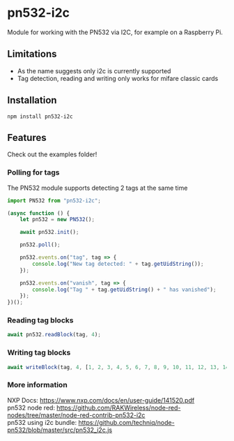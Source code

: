 # pn532-i2c

Module for working with the PN532 via I2C, for example on a Raspberry Pi.

## Limitations

* As the name suggests only i2c is currently supported
* Tag detection, reading and writing only works for mifare classic cards

## Installation

```
npm install pn532-i2c
```

## Features

Check out the examples folder!

### Polling for tags

The PN532 module supports detecting 2 tags at the same time

```js
import PN532 from "pn532-i2c";

(async function () {
    let pn532 = new PN532();

    await pn532.init();

    pn532.poll();

    pn532.events.on("tag", tag => {
        console.log("New tag detected: " + tag.getUidString());
    });

    pn532.events.on("vanish", tag => {
        console.log("Tag " + tag.getUidString() + " has vanished");
    });
})();
```

### Reading tag blocks

```js
await pn532.readBlock(tag, 4);
```

### Writing tag blocks

```js
await writeBlock(tag, 4, [1, 2, 3, 4, 5, 6, 7, 8, 9, 10, 11, 12, 13, 14, 15, 16]);
```

### More information

NXP Docs: https://www.nxp.com/docs/en/user-guide/141520.pdf  
pn532 node red: https://github.com/RAKWireless/node-red-nodes/tree/master/node-red-contrib-pn532-i2c  
pn532 using i2c bundle: https://github.com/techniq/node-pn532/blob/master/src/pn532_i2c.js  